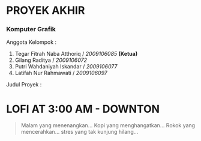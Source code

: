 # **PROYEK AKHIR**
### Komputer Grafik


Anggota Kelompok :
1. Tegar Fitrah Naba Atthoriq / _2009106085_ **(Ketua)**
2. Gilang Raditya / _2009106072_
3. Putri Wahdaniyah Iskandar / _2009106077_
4. Latifah Nur Rahmawati / _2009106097_

Judul Proyek :
# LOFI AT 3:00 AM - DOWNTON

> Malam yang menenangkan...
> Kopi yang menghangatkan...
> Rokok yang mencerahkan...
> stres yang tak kunjung hilang...
